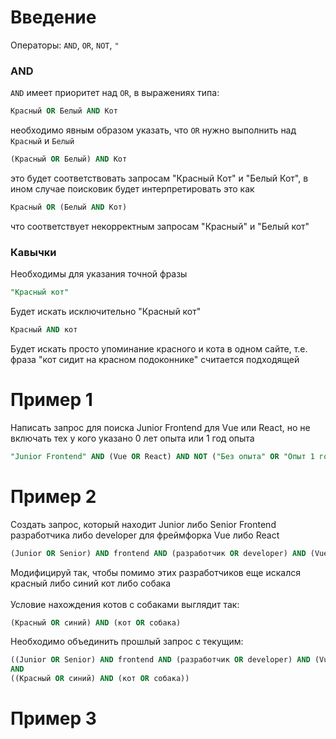 # Введение
Операторы: `AND`, `OR`, `NOT`, `"`

### AND

`AND` имеет приоритет над `OR`, в выражениях типа:
```sql
Красный OR Белый AND Кот
```
необходимо явным образом указать, что `OR` нужно выполнить над `Красный` и `Белый`
```sql
(Красный OR Белый) AND Кот
```
это будет соответствовать запросам "Красный Кот" и "Белый Кот", в ином случае поисковик будет интерпретировать это как
```sql
Красный OR (Белый AND Кот)
```
что соответствует некорректным запросам "Красный" и "Белый кот"

### Кавычки

Необходимы для указания точной фразы

```sql
"Красный кот"
```
Будет искать исключительно "Красный кот"

```sql
Красный AND кот
```
Будет искать просто упоминание красного и кота в одном сайте, т.е. фраза "кот сидит на красном подоконнике" считается подходящей

# Пример 1
Написать запрос для поиска Junior Frontend для Vue или React, но не включать тех у кого указано 0 лет опыта или 1 год опыта
```sql
"Junior Frontend" AND (Vue OR React) AND NOT ("Без опыта" OR "Опыт 1 год")
```

# Пример 2
Создать запрос, который находит Junior либо Senior Frontend разработчика либо developer для фреймфорка Vue либо React
```sql
(Junior OR Senior) AND frontend AND (разработчик OR developer) AND (Vue OR React)
```
Модифицируй так, чтобы помимо этих разработчиков еще искался красный либо синий кот либо собака\
\
Условие нахождения котов с собаками выглядит так:
```sql
(Красный OR синий) AND (кот OR собака)
```
Необходимо объединить прошлый запрос с текущим:
```sql
((Junior OR Senior) AND frontend AND (разработчик OR developer) AND (Vue OR React))
AND
((Красный OR синий) AND (кот OR собака))
```

# Пример 3
